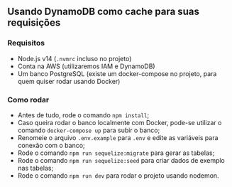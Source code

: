 ## Usando DynamoDB como cache para suas requisições

### Requisitos

- Node.js v14 (`.nvmrc` incluso no projeto)
- Conta na AWS (utilizaremos IAM e DynamoDB)
- Um banco PostgreSQL (existe um docker-compose no projeto, para quem quiser rodar usando Docker)

### Como rodar

- Antes de tudo, rode o comando `npm install`;
- Caso queira rodar o banco localmente com Docker, pode-se utilizar o comando `docker-compose up` para subir o banco;
- Renomeie o arquivo `.env.example` para `.env` e edite as variáveis para conexão com o banco;
- Rode o comando `npm run sequelize:migrate` para gerar as tabelas;
- Rode o comando `npm run sequelize:seed` para criar dados de exemplo nas tabelas;
- Rode o comando `npm run dev` para rodar o projeto usando nodemon.
